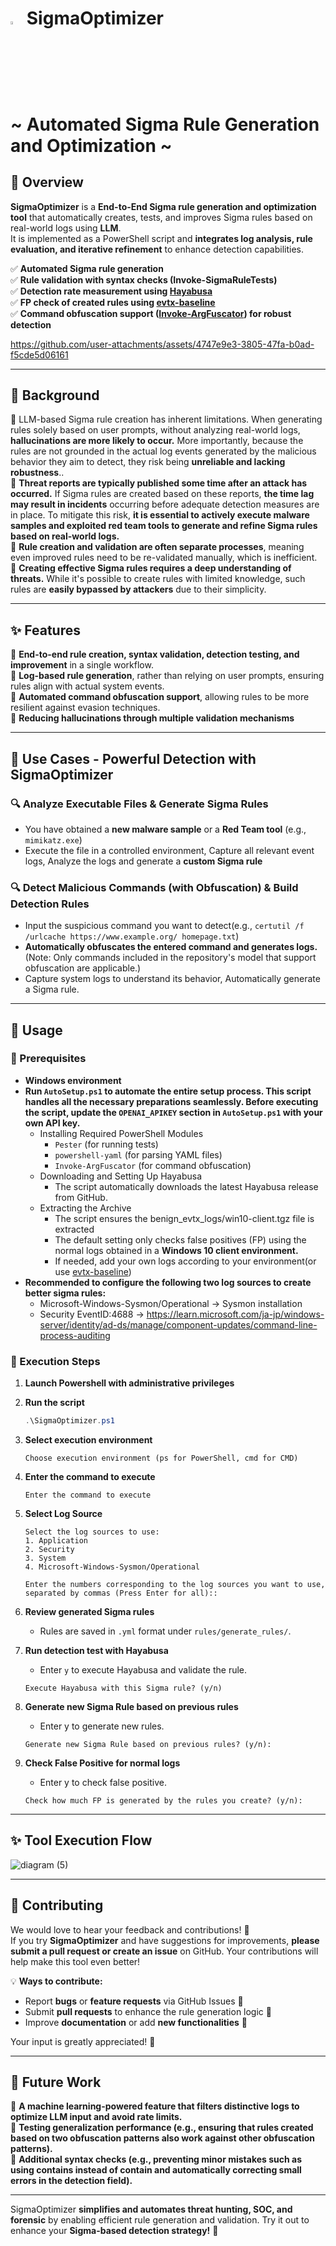 
# <img src="https://github.com/user-attachments/assets/882178cc-6873-49dd-a725-2c201753b0f7" alt="SigmaOptimizer Logo" width="3.8%"> SigmaOptimizer <br> ~ Automated Sigma Rule Generation and Optimization ~  

## 🎯 Overview  
**SigmaOptimizer** is a **End-to-End Sigma rule generation and optimization tool** that automatically creates, tests, and improves Sigma rules based on real-world logs using **LLM**.  
It is implemented as a PowerShell script and **integrates log analysis, rule evaluation, and iterative refinement** to enhance detection capabilities.  

✅ **Automated Sigma rule generation**  
✅ **Rule validation with syntax checks (Invoke-SigmaRuleTests)**  
✅ **Detection rate measurement using [Hayabusa](https://github.com/Yamato-Security/hayabusa)**  
✅ **FP check of created rules using [evtx-baseline](https://github.com/NextronSystems/evtx-baseline)**  
✅ **Command obfuscation support ([Invoke-ArgFuscator](https://github.com/wietze/Invoke-ArgFuscator)) for robust detection**  

https://github.com/user-attachments/assets/4747e9e3-3805-47fa-b0ad-f5cde5d06161

---

## 📜 Background
🔹 LLM-based Sigma rule creation has inherent limitations. When generating rules solely based on user prompts, without analyzing real-world logs, **hallucinations are more likely to occur.** More importantly, because the rules are not grounded in the actual log events generated by the malicious behavior they aim to detect, they risk being **unreliable and lacking robustness**..  
🔹 **Threat reports are typically published some time after an attack has occurred.** If Sigma rules are created based on these reports, **the time lag may result in incidents** occurring before adequate detection measures are in place. To mitigate this risk, **it is essential to actively execute malware samples and exploited red team tools to generate and refine Sigma rules based on real-world logs.**  
🔹 **Rule creation and validation are often separate processes**, meaning even improved rules need to be re-validated manually, which is inefficient.  
🔹 **Creating effective Sigma rules requires a deep understanding of threats.** While it's possible to create rules with limited knowledge, such rules are **easily bypassed by attackers** due to their simplicity.  

---

## ✨ Features  
🔹 **End-to-end rule creation, syntax validation, detection testing, and improvement** in a single workflow.  
🔹 **Log-based rule generation**, rather than relying on user prompts, ensuring rules align with actual system events.  
🔹 **Automated command obfuscation support**, allowing rules to be more resilient against evasion techniques.  
🔹 **Reducing hallucinations through multiple validation mechanisms**  

---

## 🚀 Use Cases - Powerful Detection with SigmaOptimizer
### 🔍 Analyze Executable Files & Generate Sigma Rules
- You have obtained a **new malware sample** or a **Red Team tool** (e.g., `mimikatz.exe`)
- Execute the file in a controlled environment, Capture all relevant event logs, Analyze the logs and generate a **custom Sigma rule**

### 🔍 Detect Malicious Commands (with Obfuscation) & Build Detection Rules
- Input the suspicious command you want to detect(e.g., `certutil /f /urlcache https://www.example.org/ homepage.txt`)
- **Automatically obfuscates the entered command and generates logs.** (Note: Only commands included in the repository's model that support obfuscation are applicable.)
- Capture system logs to understand its behavior, Automatically generate a Sigma rule.

---

## 🚀 Usage  
### 🔧 Prerequisites   
- **Windows environment** 
- **Run `AutoSetup.ps1` to automate the entire setup process. This script handles all the necessary preparations seamlessly. Before executing the script, update the `OPENAI_APIKEY` section in `AutoSetup.ps1` with your own API key.**
    - Installing Required PowerShell Modules
        - `Pester` (for running tests)  
        - `powershell-yaml` (for parsing YAML files)  
        - `Invoke-ArgFuscator` (for command obfuscation) 
    - Downloading and Setting Up Hayabusa
        - The script automatically downloads the latest Hayabusa release from GitHub.
    - Extracting the Archive
        - The script ensures the benign_evtx_logs/win10-client.tgz file is extracted
        - The default setting only checks false positives (FP) using the normal logs obtained in a **Windows 10 client environment.**
        - If needed, add your own logs according to your environment(or use [evtx-baseline](https://github.com/NextronSystems/evtx-baseline))
- **Recommended to configure the following two log sources to create better sigma rules:**
    - Microsoft-Windows-Sysmon/Operational -> Sysmon installation
    - Security EventID:4688 -> https://learn.microsoft.com/ja-jp/windows-server/identity/ad-ds/manage/component-updates/command-line-process-auditing

### 🏁 Execution Steps  
1. **Launch Powershell with administrative privileges**

2. **Run the script**  
    ```powershell
    .\SigmaOptimizer.ps1
    ```

3. **Select execution environment**  
    ```
    Choose execution environment (ps for PowerShell, cmd for CMD)
    ```

4. **Enter the command to execute**  
    ```
    Enter the command to execute
    ```

5. **Select Log Source**
    ```
    Select the log sources to use:
    1. Application
    2. Security
    3. System
    4. Microsoft-Windows-Sysmon/Operational
    
    Enter the numbers corresponding to the log sources you want to use, separated by commas (Press Enter for all)::
    ```
    
6. **Review generated Sigma rules**  
    - Rules are saved in `.yml` format under `rules/generate_rules/`.  

7. **Run detection test with Hayabusa**  
    - Enter `y` to execute Hayabusa and validate the rule.  
    ```
    Execute Hayabusa with this Sigma rule? (y/n)
    ```

8. **Generate new Sigma Rule based on previous rules**
   - Enter y to generate new rules.
    ```
    Generate new Sigma Rule based on previous rules? (y/n):
    ```
9. **Check False Positive for normal logs**
    - Enter y to check false positive.
    ```
    Check how much FP is generated by the rules you create? (y/n):
    ```
---
## ✨ Tool Execution Flow 
![diagram (5)](https://github.com/user-attachments/assets/8578d5a5-0276-4fdf-ba8d-0bf571020fa8)

---
## 🤝 Contributing  
We would love to hear your feedback and contributions! 🚀  
If you try **SigmaOptimizer** and have suggestions for improvements, **please submit a pull request or create an issue** on GitHub. Your contributions will help make this tool even better!  

💡 **Ways to contribute:**  
- Report **bugs** or **feature requests** via GitHub Issues 🐛  
- Submit **pull requests** to enhance the rule generation logic 🔧  
- Improve **documentation** or add **new functionalities** 📝  

Your input is greatly appreciated! 🙌

---
## 🔮 Future Work 
🔹 **A machine learning-powered feature that filters distinctive logs to optimize LLM input and avoid rate limits.**   
🔹 **Testing generalization performance (e.g., ensuring that rules created based on two obfuscation patterns also work against other obfuscation patterns).**  
🔹 **Additional syntax checks (e.g., preventing minor mistakes such as using contains instead of contain and automatically correcting small errors in the detection field).**  

---

SigmaOptimizer **simplifies and automates threat hunting, SOC, and forensic** by enabling efficient rule generation and validation. Try it out to enhance your **Sigma-based detection strategy!** 🚀

